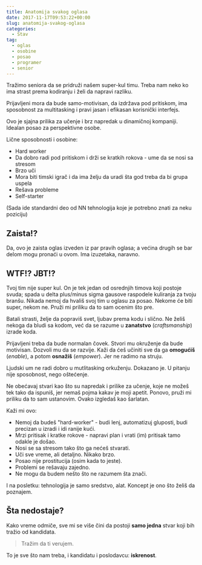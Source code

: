 ```yaml
---
title: Anatomija svakog oglasa
date: 2017-11-17T09:53:22+00:00
slug: anatomija-svakog-oglasa
categories:
  - Stav
tag:
  - oglas
  - osobine
  - posao
  - programer
  - senior
---
```


Tražimo seniora da se pridruži našem super-kul timu. Treba nam neko ko ima strast prema kodiranju i želi da napravi razliku.

<!--more-->

Prijavljeni mora da bude samo-motivisan, da izdržava pod pritiskom, ima sposobnost za multitasking i pravi jasan i efikasan korisnički interfejs.

Ovo je sjajna prilika za učenje i brz napredak u dinamičnoj kompaniji. Idealan posao za perspektivne osobe.

Lične sposobnosti i osobine:

  * Hard worker
  * Da dobro radi pod pritiskom i drži se kratkih rokova - ume da se nosi sa stresom
  * Brzo uči
  * Mora biti timski igrač i da ima želju da uradi šta god treba da bi grupa uspela
  * Rešava probleme
  * Self-starter

(Sada ide standardni deo od NN tehnologija koje je potrebno znati za neku poziciju)

## Zaista!?

Da, ovo je zaista oglas izveden iz par pravih oglasa; a većina drugih se bar delom mogu pronaći u ovom. Ima izuzetaka, naravno.

## WTF!? JBT!?

Tvoj tim nije super kul. On je tek jedan od osrednjih timova koji postoje svuda; spada u delta plus/minus sigma gausove raspodele kuliranja za tvoju branšu. Nikada nemoj da hvališ svoj tim u oglasu za posao. Nekome će biti super, nekom ne. Pruži mi priliku da to sam ocenim što pre.

Batali strasti, želje da popraviš svet, ljubav prema kodu i slično. Ne želiš nekoga da bludi sa kodom, već da se razume u **zanatstvo** (_craftsmanship_) izrade koda.

Prijavljeni treba da bude normalan čovek. Stvori mu okruženje da bude motivisan. Dozvoli mu da se razvije. Kaži da ćeš učiniti sve da ga **omogućiš** (_enable_), a potom **osnažiš** (_empower_). Jer ne radimo na struju.

Ljudski um ne radi dobro u mutlitasking orkuženju. Dokazano je. U pitanju nije sposobnost, nego oštećenje.

Ne obećavaj stvari kao što su napredak i prilike za učenje, koje ne možeš tek tako da ispuniš, jer nemaš pojma kakav je moji apetit. Ponovo, pruži mi priliku da to sam ustanovim. Ovako izgledaš kao šarlatan.

Kaži mi ovo:

  * Nemoj da budeš "hard-worker" - budi lenj, automatizuj gluposti, budi precizan u izradi i idi ranije kući.
  * Mrzi pritisak i kratke rokove - napravi plan i vrati (im) pritisak tamo odakle je došao.
  * Nosi se sa stresom tako što ga nećeš stvarati.
  * Uči sve vreme, ali detaljno. Nikako brzo.
  * Posao nije prostitucija (osim kada to jeste).
  * Problemi se rešavaju zajedno.
  * Ne mogu da budem nešto što ne razumem šta znači.

I na posletku: tehnologija je samo sredstvo, alat. Koncept je ono što želiš da poznajem.

## Šta nedostaje?

Kako vreme odmiče, sve mi se više čini da postoji **samo jedna** stvar koji bih tražio od kandidata.

> Tražim da ti verujem.

To je sve što nam treba, i kandidatu i poslodavcu: **iskrenost**.
